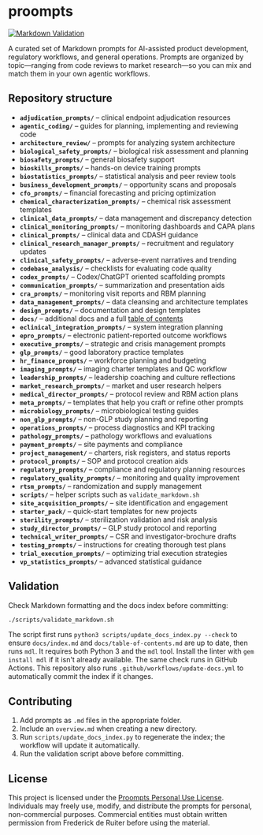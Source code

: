 # proompts

[![Markdown Validation](https://github.com/fderuiter/proompts/actions/workflows/markdown-validation.yml/badge.svg)](https://github.com/fderuiter/proompts/actions/workflows/markdown-validation.yml)

A curated set of Markdown prompts for AI-assisted product development, regulatory workflows, and general operations. Prompts are organized by topic—ranging from code reviews to market research—so you can mix and match them in your own agentic workflows.

## Repository structure

- **`adjudication_prompts/`** – clinical endpoint adjudication resources
- **`agentic_coding/`** – guides for planning, implementing and reviewing code
- **`architecture_review/`** – prompts for analyzing system architecture
- **`biological_safety_prompts/`** – biological risk assessment and planning
- **`biosafety_prompts/`** – general biosafety support
- **`bioskills_prompts/`** – hands-on device training prompts
- **`biostatistics_prompts/`** – statistical analysis and peer review tools
- **`business_development_prompts/`** – opportunity scans and proposals
- **`cfo_prompts/`** – financial forecasting and pricing optimization
- **`chemical_characterization_prompts/`** – chemical risk assessment templates
- **`clinical_data_prompts/`** – data management and discrepancy detection
- **`clinical_monitoring_prompts/`** – monitoring dashboards and CAPA plans
- **`clinical_prompts/`** – clinical data and CDASH guidance
- **`clinical_research_manager_prompts/`** – recruitment and regulatory updates
- **`clinical_safety_prompts/`** – adverse-event narratives and trending
- **`codebase_analysis/`** – checklists for evaluating code quality
- **`codex_prompts/`** – Codex/ChatGPT oriented scaffolding prompts
- **`communication_prompts/`** – summarization and presentation aids
- **`cra_prompts/`** – monitoring visit reports and RBM planning
- **`data_management_prompts/`** – data cleansing and architecture templates
- **`design_prompts/`** – documentation and design templates
- **`docs/`** – additional docs and a full [table of contents](docs/index.md)
- **`eclinical_integration_prompts/`** – system integration planning
- **`epro_prompts/`** – electronic patient-reported outcome workflows
- **`executive_prompts/`** – strategic and crisis management prompts
- **`glp_prompts/`** – good laboratory practice templates
- **`hr_finance_prompts/`** – workforce planning and budgeting
- **`imaging_prompts/`** – imaging charter templates and QC workflow
- **`leadership_prompts/`** – leadership coaching and culture reflections
- **`market_research_prompts/`** – market and user research helpers
- **`medical_director_prompts/`** – protocol review and RBM action plans
- **`meta_prompts/`** – templates that help you craft or refine other prompts
- **`microbiology_prompts/`** – microbiological testing guides
- **`non_glp_prompts/`** – non-GLP study planning and reporting
- **`operations_prompts/`** – process diagnostics and KPI tracking
- **`pathology_prompts/`** – pathology workflows and evaluations
- **`payment_prompts/`** – site payments and compliance
- **`project_management/`** – charters, risk registers, and status reports
- **`protocol_prompts/`** – SOP and protocol creation aids
- **`regulatory_prompts/`** – compliance and regulatory planning resources
- **`regulatory_quality_prompts/`** – monitoring and quality improvement
- **`rtsm_prompts/`** – randomization and supply management
- **`scripts/`** – helper scripts such as `validate_markdown.sh`
- **`site_acquisition_prompts/`** – site identification and engagement
- **`starter_pack/`** – quick-start templates for new projects
- **`sterility_prompts/`** – sterilization validation and risk analysis
- **`study_director_prompts/`** – GLP study protocol and reporting
- **`technical_writer_prompts/`** – CSR and investigator-brochure drafts
- **`testing_prompts/`** – instructions for creating thorough test plans
- **`trial_execution_prompts/`** – optimizing trial execution strategies
- **`vp_statistics_prompts/`** – advanced statistical guidance

## Validation

Check Markdown formatting and the docs index before committing:

```bash
./scripts/validate_markdown.sh
```

The script first runs `python3 scripts/update_docs_index.py --check` to ensure
`docs/index.md` and `docs/table-of-contents.md` are up to date, then runs `mdl`.
It requires both Python 3 and the `mdl` tool. Install the linter with
`gem install mdl` if it isn't already available. The same check runs in GitHub
Actions.
This repository also runs `.github/workflows/update-docs.yml` to automatically commit the index if it changes.

## Contributing

1. Add prompts as `.md` files in the appropriate folder.
1. Include an `overview.md` when creating a new directory.
1. Run `scripts/update_docs_index.py` to regenerate the index; the workflow will update it automatically.
1. Run the validation script above before committing.

## License

This project is licensed under the [Proompts Personal Use License](LICENSE.md).
Individuals may freely use, modify, and distribute the prompts for personal,
non-commercial purposes. Commercial entities must obtain written permission
from Frederick de Ruiter before using the material.
